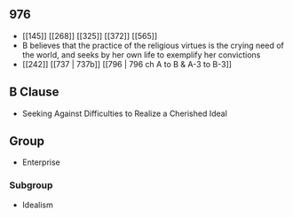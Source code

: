 ## 976
- [[145]] [[268]] [[325]] [[372]] [[565]] 
- B believes that the practice of the religious virtues is the crying need of the world, and seeks by her own life to exemplify her convictions
- [[242]] [[737 | 737b]] [[796 | 796 ch A to B &amp; A-3 to B-3]] 

## B Clause
- Seeking Against Difficulties to Realize a Cherished Ideal

## Group
- Enterprise

### Subgroup
- Idealism

